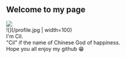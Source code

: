 ## Welcome to my page

![](https://carboncostume.com/wordpress/wp-content/uploads/2013/06/marshalllee.jpg)  
![](/profile.jpg | width=100)  
I'm Cil.  
"Cil" if the name of Chinese God of happiness.  
Hope you all enjoy my github 😁
